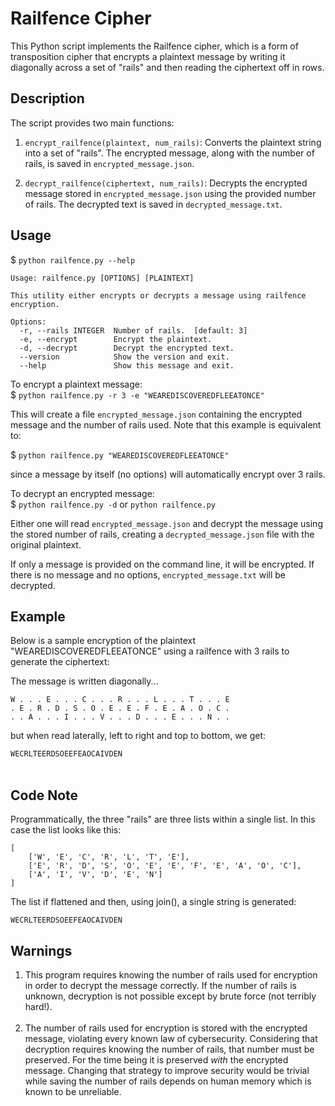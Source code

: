 # Railfence Cipher

This Python script implements the Railfence cipher, which is a form of transposition cipher that encrypts a plaintext message by writing it diagonally across a set of "rails" and then reading the ciphertext off in rows.

## Description

The script provides two main functions:

1. `encrypt_railfence(plaintext, num_rails)`: Converts the plaintext string into a set of "rails". The encrypted message, along with the number of rails, is saved in `encrypted_message.json`.

2. `decrypt_railfence(ciphertext, num_rails)`: Decrypts the encrypted message stored in `encrypted_message.json` using the provided number of rails. The decrypted text is saved in `decrypted_message.txt`.

## Usage

$ `python railfence.py --help`
```
Usage: railfence.py [OPTIONS] [PLAINTEXT]

This utility either encrypts or decrypts a message using railfence encryption.

Options:
  -r, --rails INTEGER  Number of rails.  [default: 3]
  -e, --encrypt        Encrypt the plaintext.
  -d, --decrypt        Decrypt the encrypted text.
  --version            Show the version and exit.
  --help               Show this message and exit.
```

To encrypt a plaintext message:</br>
$ `python railfence.py -r 3 -e "WEAREDISCOVEREDFLEEATONCE"`

This will create a file `encrypted_message.json` containing the encrypted message and the number of rails used. Note that this example is equivalent to:

$ `python railfence.py "WEAREDISCOVEREDFLEEATONCE"`

since a message by itself (no options) will automatically encrypt over 3 rails.

To decrypt an encrypted message:</br>
$ `python railfence.py -d` or `python railfence.py`

Either one will read `encrypted_message.json` and decrypt the message using the stored number of rails, creating a `decrypted_message.json` file with the original plaintext.

If only a message is provided on the command line, it will be encrypted. If there is no message and no options, `encrypted_message.txt` will be decrypted.

## Example

Below is a sample encryption of the plaintext "WEAREDISCOVEREDFLEEATONCE" using a railfence with 3 rails to generate the ciphertext:

The message is written diagonally...

`W . . . E . . . C . . . R . . . L . . . T . . . E`</br>
`. E . R . D . S . O . E . E . F . E . A . O . C .`</br>
`. . A . . . I . . . V . . . D . . . E . . . N . .`</br>

but when read laterally, left to right and top to bottom, we get:

`WECRLTEERDSOEEFEAOCAIVDEN`
</br></br>

## Code Note
Programmatically, the three "rails" are three lists within a single list. In this case the list looks like this:

```
[
    ['W', 'E', 'C', 'R', 'L', 'T', 'E'],
    ['E', 'R', 'D', 'S', 'O', 'E', 'E', 'F', 'E', 'A', 'O', 'C'],
    ['A', 'I', 'V', 'D', 'E', 'N']
]
```

The list if flattened and then, using join(), a single string is generated:

`WECRLTEERDSOEEFEAOCAIVDEN`

## Warnings

1. This program requires knowing the number of rails used for encryption in order to decrypt the message correctly. If the number of rails is unknown, decryption is not possible except by brute force (not terribly hard!).</br></br>
2. The number of rails used for encryption is stored with the encrypted message, violating every known law of cybersecurity. Considering that decryption requires knowing the number of rails, that number must be preserved. For the time being it is preserved *with* the encrypted message. Changing that strategy to improve security would be trivial while saving the number of rails depends on human memory which is known to be unreliable.
